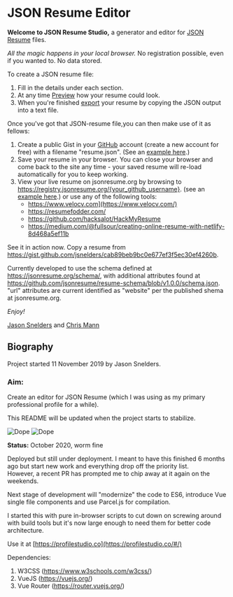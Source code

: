 # JSON Resume Editor

**Welcome to JSON Resume Studio,** a generator and editor for [JSON Resume](https://jsonresume.org/) files.

*All the magic happens in your local browser.* No registration possible, even if you wanted to. No data stored.

To create a JSON resume file:

1.  Fill in the details under each section.
2.  At any time [Preview](https://mann.fr/cv/studio/#/preview) how your resume could look.
3.  When you're finished [export](https://mann.fr/cv/studio/) your resume by copying the JSON output into a text file.

Once you've got that JSON-resume file,you can then make use of it as fellows:

1.  Create a public Gist in your [GitHub](https://github.com/) account (create a new account for free) with a filename "resume.json". (See an [example here](https://gist.github.com/jsnelders/cab89beb9bc0e677ef3f5ec30ef4260b).)
2.  Save your resume in your browser. You can close your browser and come back to the site any time - your saved resume will re-load automatically for you to keep working.
3.  View your live resume on jsonresume.org by browsing to https://registry.jsonresume.org/{your_github_username}. (see an [example here](https://registry.jsonresume.org/jsnelders).) or use any of the following tools:
    - https://www.velocv.com](https://www.velocv.com/)
    - <https://resumefodder.com/>
    - <https://github.com/hacksalot/HackMyResume>
    - <https://medium.com/@fullsour/creating-online-resume-with-netlify-8d468a5ef11b>

See it in action now. Copy a resume from <https://gist.github.com/jsnelders/cab89beb9bc0e677ef3f5ec30ef4260b>.

Currently developed to use the schema defined at <https://jsonresume.org/schema/>, with additional attributes found at <https://github.com/jsonresume/resume-schema/blob/v1.0.0/schema.json>.\
"url" attributes are current identified as "website" per the published shema at jsonresume.org.

*Enjoy!*

[Jason Snelders](https://jsnelders.com/) and [Chris Mann](https://www.mann.fr/)

## Biography

Project started 11 November 2019 by Jason Snelders.

### Aim:

Create an editor for JSON Resume (which I was using as my primary professional profile for a while).

This README will be updated when the project starts to stabilize.

![Dope](https://img.shields.io/badge/It%20is-Dope!-blue)
![Dope](https://img.shields.io/badge/Vue.js-Rocks!-green)

**Status:**
October 2020, worm fine

Deployed but still under deployment. I meant to have this finished 6 months ago but start new work and everything drop off the priority list.  
However, a recent PR has prompted me to chip away at it again on the weekends.

Next stage of development will "modernize" the code to ES6, introduce Vue single file components and use Parcel.js for compilation. 

I started this with pure in-browser scripts to cut down on screwing around with build tools but it's now large enough to need them for better code architecture.

Use it at [https://profilestudio.co](https://profilestudio.co/#/)


Dependencies:

1) W3CSS (https://www.w3schools.com/w3css/)
2) VueJS (https://vuejs.org/)
3) Vue Router (https://router.vuejs.org/)